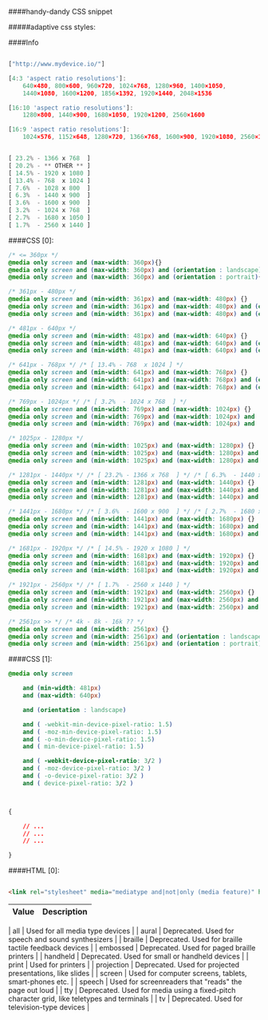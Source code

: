 ####handy-dandy CSS snippet

#####adaptive css styles:

####Info
```javascript

["http://www.mydevice.io/"]

[4:3 'aspect ratio resolutions']:
    640×480, 800×600, 960×720, 1024×768, 1280×960, 1400×1050, 
    1440×1080, 1600×1200, 1856×1392, 1920×1440, 2048×1536

[16:10 'aspect ratio resolutions']:
    1280×800, 1440×900, 1680×1050, 1920×1200, 2560×1600

[16:9 'aspect ratio resolutions']:
    1024×576, 1152×648, 1280×720, 1366×768, 1600×900, 1920×1080, 2560×1440, 3840×2160


[ 23.2% - 1366 x 768  ]
[ 20.2% - ** OTHER ** ]
[ 14.5% - 1920 x 1080 ]
[ 13.4% - 768  x 1024 ]
[ 7.6%  - 1028 x 800  ]
[ 6.3%  - 1440 x 900  ]
[ 3.6%  - 1600 x 900  ]
[ 3.2%  - 1024 x 768  ]
[ 2.7%  - 1680 x 1050 ]
[ 1.7%  - 2560 x 1440 ]
```

####CSS [0]:
```css
/* <= 360px */
@media only screen and (max-width: 360px){}
@media only screen and (max-width: 360px) and (orientation : landscape){}
@media only screen and (max-width: 360px) and (orientation : portrait){}

/* 361px - 480px */
@media only screen and (min-width: 361px) and (max-width: 480px) {}
@media only screen and (min-width: 361px) and (max-width: 480px) and (orientation : landscape){}
@media only screen and (min-width: 361px) and (max-width: 480px) and (orientation : portrait){}

/* 481px - 640px */
@media only screen and (min-width: 481px) and (max-width: 640px) {}
@media only screen and (min-width: 481px) and (max-width: 640px) and (orientation : landscape){}
@media only screen and (min-width: 481px) and (max-width: 640px) and (orientation : portrait){}

/* 641px - 768px */ /* [ 13.4% - 768  x 1024 ] */
@media only screen and (min-width: 641px) and (max-width: 768px) {}
@media only screen and (min-width: 641px) and (max-width: 768px) and (orientation : landscape){}
@media only screen and (min-width: 641px) and (max-width: 768px) and (orientation : portrait){}

/* 769px - 1024px */ /* [ 3.2%  - 1024 x 768  ] */
@media only screen and (min-width: 769px) and (max-width: 1024px) {}
@media only screen and (min-width: 769px) and (max-width: 1024px) and (orientation : landscape){}
@media only screen and (min-width: 769px) and (max-width: 1024px) and (orientation : portrait){}

/* 1025px - 1280px */
@media only screen and (min-width: 1025px) and (max-width: 1280px) {}
@media only screen and (min-width: 1025px) and (max-width: 1280px) and (orientation : landscape){}
@media only screen and (min-width: 1025px) and (max-width: 1280px) and (orientation : portrait){}

/* 1281px - 1440px */ /* [ 23.2% - 1366 x 768  ] */ /* [ 6.3%  - 1440 x 900  ] */
@media only screen and (min-width: 1281px) and (max-width: 1440px) {}
@media only screen and (min-width: 1281px) and (max-width: 1440px) and (orientation : landscape){}
@media only screen and (min-width: 1281px) and (max-width: 1440px) and (orientation : portrait){}

/* 1441px - 1680px */ /* [ 3.6%  - 1600 x 900  ] */ /* [ 2.7%  - 1680 x 1050 ] */
@media only screen and (min-width: 1441px) and (max-width: 1680px) {}
@media only screen and (min-width: 1441px) and (max-width: 1680px) and (orientation : landscape){}
@media only screen and (min-width: 1441px) and (max-width: 1680px) and (orientation : portrait){}

/* 1681px - 1920px */ /* [ 14.5% - 1920 x 1080 ] */
@media only screen and (min-width: 1681px) and (max-width: 1920px) {}
@media only screen and (min-width: 1681px) and (max-width: 1920px) and (orientation : landscape){}
@media only screen and (min-width: 1681px) and (max-width: 1920px) and (orientation : portrait){}

/* 1921px - 2560px */ /* [ 1.7%  - 2560 x 1440 ] */
@media only screen and (min-width: 1921px) and (max-width: 2560px) {}
@media only screen and (min-width: 1921px) and (max-width: 2560px) and (orientation : landscape){}
@media only screen and (min-width: 1921px) and (max-width: 2560px) and (orientation : portrait){}

/* 2561px >> */ /* 4k - 8k - 16k ?? */
@media only screen and (min-width: 2561px) {}
@media only screen and (min-width: 2561px) and (orientation : landscape){}
@media only screen and (min-width: 2561px) and (orientation : portrait){}

```

####CSS [1]:
```css
@media only screen 

    and (min-width: 481px)
    and (max-width: 640px)

    and (orientation : landscape)

    and ( -webkit-min-device-pixel-ratio: 1.5)
    and ( -moz-min-device-pixel-ratio: 1.5)
    and ( -o-min-device-pixel-ratio: 1.5)
    and ( min-device-pixel-ratio: 1.5)

    and ( -webkit-device-pixel-ratio: 3/2 )
    and ( -moz-device-pixel-ratio: 3/2 )
    and ( -o-device-pixel-ratio: 3/2 )
    and ( device-pixel-ratio: 3/2 )



{

    // ...
    // ...
    // ...

}

```


####HTML [0]:
```html

<link rel="stylesheet" media="mediatype and|not|only (media feature)" href="mystylesheet.css">

```


| Value | Description |
| ---- | ---- |

| all | Used for all media type devices |
| aural | Deprecated. Used for speech and sound synthesizers |
| braille | Deprecated. Used for braille tactile feedback devices |
| embossed | Deprecated. Used for paged braille printers |
| handheld | Deprecated. Used for small or handheld devices |
| print | Used for printers |
| projection | Deprecated. Used for projected presentations, like slides |
| screen | Used for computer screens, tablets, smart-phones etc. |
| speech | Used for screenreaders that "reads" the page out loud |
| tty | Deprecated. Used for media using a fixed-pitch character grid, like teletypes and terminals |
| tv | Deprecated. Used for television-type devices |


